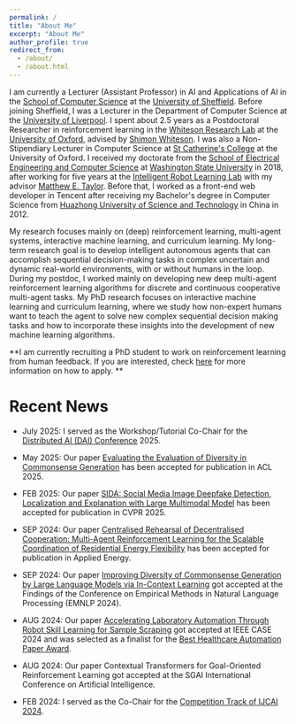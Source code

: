 ```yaml
---
permalink: /
title: "About Me"
excerpt: "About Me"
author_profile: true
redirect_from: 
  - /about/
  - /about.html
---
```


I am currently a Lecturer (Assistant Professor) in AI and Applications of AI in the [School of Computer Science](https://sheffield.ac.uk/cs) at the [University of Sheffield](https://sheffield.ac.uk/). Before joining Sheffield, I was a Lecturer in the Department of Computer Science at the [University of Liverpool](https://www.liverpool.ac.uk/). I spent about 2.5 years as a Postdoctoral Researcher in reinforcement learning in the [Whiteson Research Lab](https://whirl.cs.ox.ac.uk/) at the [University of Oxford](http://www.ox.ac.uk/), advised by [Shimon Whiteson](https://www.cs.ox.ac.uk/people/shimon.whiteson/). I was also a Non-Stipendiary Lecturer in Computer Science at [St Catherine's College](https://www.stcatz.ox.ac.uk/person/peng-bei/) at the University of Oxford. I received my doctorate from the [School of Electrical Engineering and Computer Science](https://school.eecs.wsu.edu/) at [Washington State University](https://wsu.edu/) in 2018, after working for five years at the [Intelligent Robot Learning Lab](https://irll.eecs.wsu.edu/) with my advisor [Matthew E. Taylor](https://drmatttaylor.net/). Before that, I worked as a front-end web developer in Tencent after receiving my Bachelor's degree in Computer Science from [Huazhong University of Science and Technology](http://english.hust.edu.cn/) in China in 2012.<br>

My research focuses mainly on (deep) reinforcement learning, multi-agent systems, interactive machine learning, and curriculum learning. My long-term research goal is to develop intelligent autonomous agents that can accomplish sequential decision-making tasks in complex uncertain and dynamic real-world environments, with or without humans in the loop. During my postdoc, I worked mainly on developing new deep multi-agent reinforcement learning algorithms for discrete and continuous cooperative multi-agent tasks. My PhD research focuses on interactive machine learning and curriculum learning, where we study how non-expert humans want to teach the agent to solve new complex sequential decision making tasks and how to incorporate these insights into the development of new machine learning algorithms. 


**I am currently recruiting a PhD student to work on reinforcement learning from human feedback. If you are interested, check [here](https://www.findaphd.com/phds/project/improving-deep-reinforcement-learning-through-interactive-human-feedback/?p186459) for more information on how to apply. **


# Recent News
* July 2025: I served as the Workshop/Tutorial Co-Chair for the [Distributed AI (DAI) Conference](https://www.adai.ai/dai/2025/index.html) 2025. 

* May 2025: Our paper [Evaluating the Evaluation of Diversity in Commonsense Generation](https://aclanthology.org/2025.acl-long.1181/) has been accepted for publication in ACL 2025.

* FEB 2025: Our paper [SIDA: Social Media Image Deepfake Detection, Localization and Explanation with Large Multimodal Model](https://openaccess.thecvf.com/content/CVPR2025/papers/Huang_SIDA_Social_Media_Image_Deepfake_Detection_Localization_and_Explanation_with_CVPR_2025_paper.pdf) has been accepted for publication in CVPR 2025.

* SEP 2024: Our paper [Centralised Rehearsal of Decentralised Cooperation: Multi-Agent Reinforcement Learning for the Scalable Coordination of Residential Energy Flexibility](https://www.sciencedirect.com/science/article/pii/S0306261924017896?via%3Dihub) has been accepted for publication in Applied Energy.

* SEP 2024: Our paper [Improving Diversity of Commonsense Generation by Large Language Models via In-Context Learning](https://arxiv.org/abs/2404.16807) got accepted at the Findings of the Conference on Empirical Methods in Natural Language Processing (EMNLP 2024).

* AUG 2024: Our paper [Accelerating Laboratory Automation Through Robot Skill Learning for Sample Scraping](https://arxiv.org/abs/2209.14875) got accepted at IEEE CASE 2024 and was selected as a finalist for the [Best Healthcare Automation Paper Award](https://2024.ieeecase.org/awards/).
  
* AUG 2024: Our paper Contextual Transformers for Goal-Oriented Reinforcement Learning got accepted at the SGAI International Conference on Artificial Intelligence.

* FEB 2024: I served as the Co-Chair for the [Competition Track of IJCAI 2024](https://ijcai24.org/call-for-competitions-and-challenges/). 
